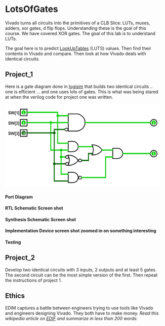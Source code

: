 # LotsOfGates
Vivado turns all circuits into the primitives of a CLB Slice: LUTs, muxes, adders, xor gates, d flip flops. Understanding these is the goal of this course. We have covered XOR gates.  The goal of this lab is to understand LUTs. 

The goal here is to predict [LookUpTables](https://en.wikipedia.org/wiki/Lookup_table) (LUTS) values.
Then find their contents in Vivado and compare.
Then look at how Vivado deals with identical circuits. 

## Project_1

Here is a gate diagram done in [logisim](https://sourceforge.net/projects/circuit/) that builds two identical circuits .. one is efficient ... and one uses lots of gates.  This is what was being stared at when the verilog code for project one was written. 

![1548098400293](1548098400293.png)

#### Port Diagram

#### RTL Schematic Screen shot

#### Synthesis Schematic Screen shot

#### Implementation Device screen shot zoomed in on something interesting

#### Testing



## Project_2

Develop two identical circuits with 3 inputs, 2 outputs and at least 5 gates. The second circuit can be the most simple version of the first.  Then repeat the instructions of project 1. 

## Ethics

EDIM captures a battle between engineers trying to use tools like Vivado and engineers designing Vivado. They both have to make money. *Read this wikipedia article on [EDIF](https://en.wikipedia.org/wiki/EDIF) and summarize in less than 200 words:*

